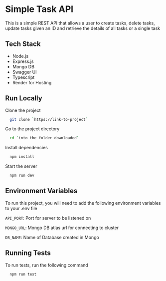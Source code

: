 
# Simple Task API

This is a simple REST API that allows a user to create tasks, delete tasks, update tasks given an ID and retrieve the details of all tasks or a single task


## Tech Stack

- Node.js
- Express.js
- Mongo DB
- Swagger UI
- Typescript
- Render for Hosting

## Run Locally

Clone the project

```bash
  git clone `https://link-to-project`
```

Go to the project directory

```bash
  cd `into the folder downloaded`
```

Install dependencies

```bash
  npm install
```

Start the server

```bash
  npm run dev
```


## Environment Variables

To run this project, you will need to add the following environment variables to your .env file

`API_PORT`: Port for server to be listened on

`MONGO_URL`: Mongo DB atlas url for connecting to cluster

`DB_NAME`: Name of Database created in Mongo


## Running Tests

To run tests, run the following command

```bash
  npm run test
```

